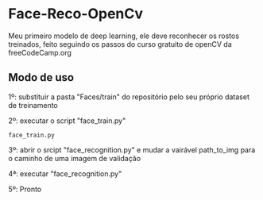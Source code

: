 # Face-Reco-OpenCv
Meu primeiro modelo de deep learning, ele deve reconhecer os rostos treinados, feito seguindo os passos do curso gratuito de openCV da freeCodeCamp.org

## Modo de uso
1º:  substituir a pasta "Faces/train" do repositório pelo seu próprio dataset de treinamento

2º:  executar o script "face_train.py" 
```console
face_train.py
```
3º:  abrir o srcipt "face_recognition.py" e mudar a vairável path_to_img para o caminho de uma imagem de validação

4ª:  executar "face_recognition.py"

5º:  Pronto
